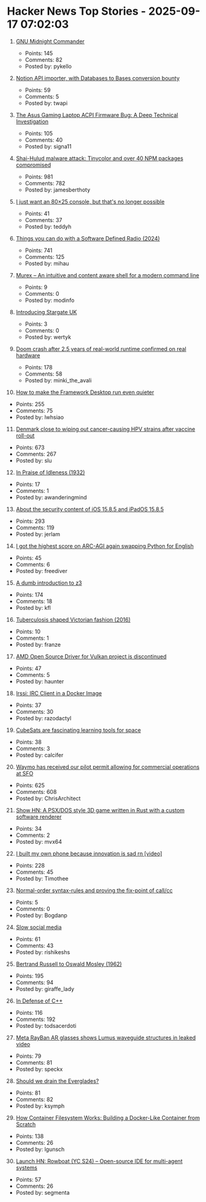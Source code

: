 # Hacker News Top Stories - 2025-09-17 07:02:03

1. [GNU Midnight Commander](https://midnight-commander.org/)
   - Points: 145
   - Comments: 82
   - Posted by: pykello

2. [Notion API importer, with Databases to Bases conversion bounty](https://github.com/obsidianmd/obsidian-importer/issues/421)
   - Points: 59
   - Comments: 5
   - Posted by: twapi

3. [The Asus Gaming Laptop ACPI Firmware Bug: A Deep Technical Investigation](https://github.com/Zephkek/Asus-ROG-Aml-Deep-Dive)
   - Points: 105
   - Comments: 40
   - Posted by: signa11

4. [Shai-Hulud malware attack: Tinycolor and over 40 NPM packages compromised](https://socket.dev/blog/ongoing-supply-chain-attack-targets-crowdstrike-npm-packages)
   - Points: 981
   - Comments: 782
   - Posted by: jamesberthoty

5. [I just want an 80×25 console, but that's no longer possible](https://changelog.complete.org/archives/10881-i-just-want-an-80x25-console-but-thats-no-longer-possible)
   - Points: 41
   - Comments: 37
   - Posted by: teddyh

6. [Things you can do with a Software Defined Radio (2024)](https://blinry.org/50-things-with-sdr/)
   - Points: 741
   - Comments: 125
   - Posted by: mihau

7. [Murex – An intuitive and content aware shell for a modern command line](https://murex.rocks/)
   - Points: 9
   - Comments: 0
   - Posted by: modinfo

8. [Introducing Stargate UK](https://openai.com/index/introducing-stargate-uk/)
   - Points: 3
   - Comments: 0
   - Posted by: wertyk

9. [Doom crash after 2.5 years of real-world runtime confirmed on real hardware](https://lenowo.org/viewtopic.php?t=31)
   - Points: 178
   - Comments: 58
   - Posted by: minki_the_avali

10. [How to make the Framework Desktop run even quieter](https://noctua.at/en/how-to-make-the-framework-desktop-run-even-quieter)
   - Points: 255
   - Comments: 75
   - Posted by: lwhsiao

11. [Denmark close to wiping out cancer-causing HPV strains after vaccine roll-out](https://www.gavi.org/vaccineswork/denmark-close-wiping-out-leading-cancer-causing-hpv-strains-after-vaccine-roll-out)
   - Points: 673
   - Comments: 267
   - Posted by: slu

12. [In Praise of Idleness (1932)](https://harpers.org/archive/1932/10/in-praise-of-idleness/)
   - Points: 17
   - Comments: 1
   - Posted by: awanderingmind

13. [About the security content of iOS 15.8.5 and iPadOS 15.8.5](https://support.apple.com/en-us/125142)
   - Points: 293
   - Comments: 119
   - Posted by: jerlam

14. [I got the highest score on ARC-AGI again swapping Python for English](https://jeremyberman.substack.com/p/how-i-got-the-highest-score-on-arc-agi-again)
   - Points: 45
   - Comments: 6
   - Posted by: freediver

15. [A dumb introduction to z3](https://asibahi.github.io/thoughts/a-gentle-introduction-to-z3/)
   - Points: 174
   - Comments: 18
   - Posted by: kfl

16. [Tuberculosis shaped Victorian fashion (2016)](https://www.smithsonianmag.com/science-nature/how-tuberculosis-shaped-victorian-fashion-180959029/)
   - Points: 10
   - Comments: 1
   - Posted by: franze

17. [AMD Open Source Driver for Vulkan project is discontinued](https://github.com/GPUOpen-Drivers/AMDVLK/discussions/416)
   - Points: 47
   - Comments: 5
   - Posted by: haunter

18. [Irssi: IRC Client in a Docker Image](https://hub.docker.com/_/irssi)
   - Points: 37
   - Comments: 30
   - Posted by: razodactyl

19. [CubeSats are fascinating learning tools for space](https://www.jeffgeerling.com/blog/2025/cubesats-are-fascinating-learning-tools-space)
   - Points: 38
   - Comments: 3
   - Posted by: calcifer

20. [Waymo has received our pilot permit allowing for commercial operations at SFO](https://waymo.com/blog/#short-all-systems-go-at-sfo-waymo-has-received-our-pilot-permit)
   - Points: 625
   - Comments: 608
   - Posted by: ChrisArchitect

21. [Show HN: A PSX/DOS style 3D game written in Rust with a custom software renderer](https://totenarctanz.itch.io/a-scavenging-trip)
   - Points: 34
   - Comments: 2
   - Posted by: mvx64

22. [I built my own phone because innovation is sad rn [video]](https://www.youtube.com/watch?v=qy_9w_c2ub0)
   - Points: 228
   - Comments: 45
   - Posted by: Timothee

23. [Normal-order syntax-rules and proving the fix-point of call/cc](https://okmij.org/ftp/Scheme/callcc-calc-page.html)
   - Points: 5
   - Comments: 0
   - Posted by: Bogdanp

24. [Slow social media](https://herman.bearblog.dev/slow-social-media/)
   - Points: 61
   - Comments: 43
   - Posted by: rishikeshs

25. [Bertrand Russell to Oswald Mosley (1962)](https://lettersofnote.com/2016/02/02/every-ounce-of-my-energy/)
   - Points: 195
   - Comments: 94
   - Posted by: giraffe_lady

26. [In Defense of C++](https://dayvster.com/blog/in-defense-of-cpp/)
   - Points: 116
   - Comments: 192
   - Posted by: todsacerdoti

27. [Meta RayBan AR glasses shows Lumus waveguide structures in leaked video](https://kguttag.com/2025/09/16/meta-rayban-ar-glasses-shows-lumus-waveguide-structures-in-leaked-video/)
   - Points: 79
   - Comments: 81
   - Posted by: speckx

28. [Should we drain the Everglades?](https://rabbitcavern.substack.com/p/should-we-drain-the-everglades)
   - Points: 81
   - Comments: 82
   - Posted by: ksymph

29. [How Container Filesystem Works: Building a Docker-Like Container from Scratch](https://labs.iximiuz.com/tutorials/container-filesystem-from-scratch)
   - Points: 138
   - Comments: 26
   - Posted by: lgunsch

30. [Launch HN: Rowboat (YC S24) – Open-source IDE for multi-agent systems](https://github.com/rowboatlabs/rowboat)
   - Points: 57
   - Comments: 26
   - Posted by: segmenta

